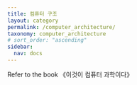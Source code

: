 ```yaml
---
title: 컴퓨터 구조
layout: category
permalink: /computer_architecture/
taxonomy: computer_architecture
# sort_order: "ascending"
sidebar:
  nav: docs
---
```

Refer to the book 《이것이 컴퓨터 과학이다》